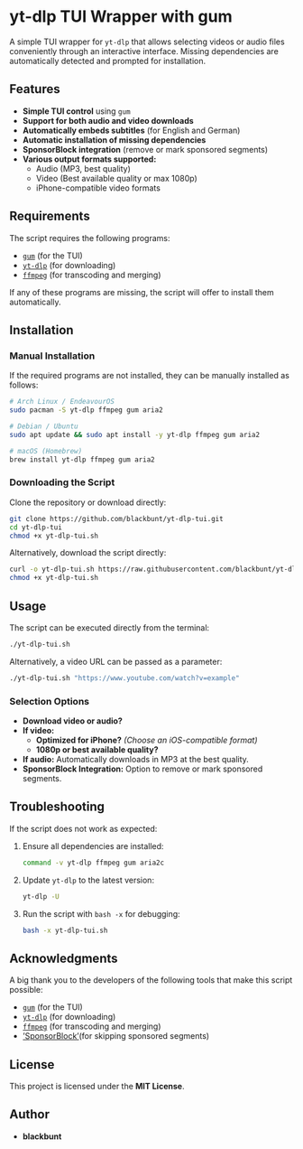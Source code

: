 # yt-dlp TUI Wrapper with gum

A simple TUI wrapper for `yt-dlp` that allows selecting videos or audio files conveniently through an interactive interface. Missing dependencies are automatically detected and prompted for installation.

## Features
- **Simple TUI control** using `gum`
- **Support for both audio and video downloads**
- **Automatically embeds subtitles** (for English and German)
- **Automatic installation of missing dependencies**
- **SponsorBlock integration** (remove or mark sponsored segments)
- **Various output formats supported:**
  - Audio (MP3, best quality)
  - Video (Best available quality or max 1080p)
  - iPhone-compatible video formats

## Requirements
The script requires the following programs:

- [`gum`](https://github.com/charmbracelet/gum) (for the TUI)
- [`yt-dlp`](https://github.com/yt-dlp/yt-dlp) (for downloading)
- [`ffmpeg`](https://ffmpeg.org/) (for transcoding and merging)

If any of these programs are missing, the script will offer to install them automatically.

## Installation
### Manual Installation
If the required programs are not installed, they can be manually installed as follows:

```sh
# Arch Linux / EndeavourOS
sudo pacman -S yt-dlp ffmpeg gum aria2

# Debian / Ubuntu
sudo apt update && sudo apt install -y yt-dlp ffmpeg gum aria2

# macOS (Homebrew)
brew install yt-dlp ffmpeg gum aria2
```

### Downloading the Script
Clone the repository or download directly:

```sh
git clone https://github.com/blackbunt/yt-dlp-tui.git
cd yt-dlp-tui
chmod +x yt-dlp-tui.sh
```

Alternatively, download the script directly:

```sh
curl -o yt-dlp-tui.sh https://raw.githubusercontent.com/blackbunt/yt-dlp-tui/main/yt-dlp-tui.sh
chmod +x yt-dlp-tui.sh
```

## Usage
The script can be executed directly from the terminal:

```sh
./yt-dlp-tui.sh
```

Alternatively, a video URL can be passed as a parameter:

```sh
./yt-dlp-tui.sh "https://www.youtube.com/watch?v=example"
```

### Selection Options
- **Download video or audio?**
- **If video:**
  - **Optimized for iPhone?** *(Choose an iOS-compatible format)*
  - **1080p or best available quality?**
- **If audio:** Automatically downloads in MP3 at the best quality.
- **SponsorBlock Integration:** Option to remove or mark sponsored segments.

## Troubleshooting
If the script does not work as expected:

1. Ensure all dependencies are installed:
   ```sh
   command -v yt-dlp ffmpeg gum aria2c
   ```
2. Update `yt-dlp` to the latest version:
   ```sh
   yt-dlp -U
   ```
3. Run the script with `bash -x` for debugging:
   ```sh
   bash -x yt-dlp-tui.sh
   ```
## Acknowledgments

A big thank you to the developers of the following tools that make this script possible:

- [`gum`](https://github.com/charmbracelet/gum) (for the TUI)
- [`yt-dlp`](https://github.com/yt-dlp/yt-dlp) (for downloading)
- [`ffmpeg`](https://ffmpeg.org/) (for transcoding and merging)
- [’SponsorBlock’](https://sponsor.ajay.app/)(for skipping sponsored segments)

## License
This project is licensed under the **MIT License**.

## Author
- **blackbunt**

